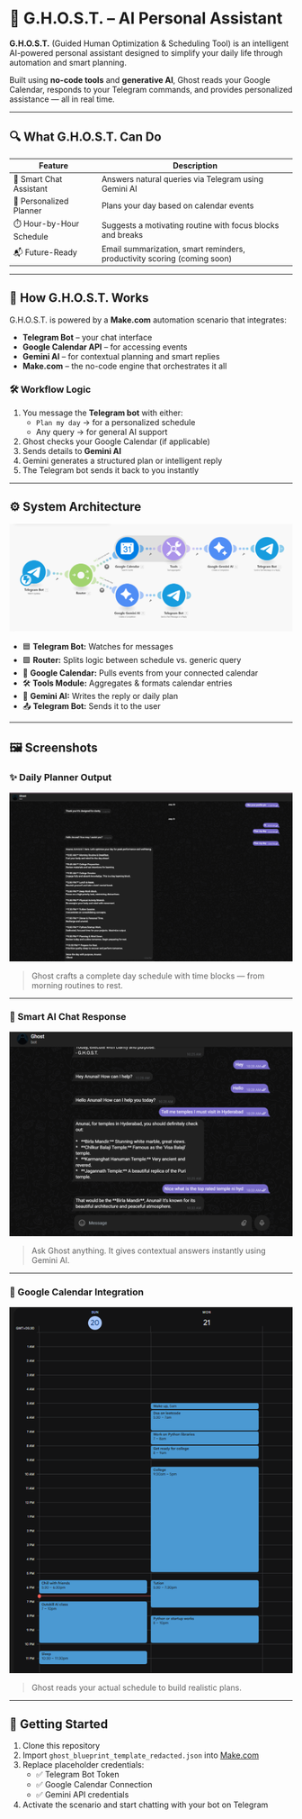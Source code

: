 # 👻 G.H.O.S.T. – AI Personal Assistant

**G.H.O.S.T.** (Guided Human Optimization & Scheduling Tool) is an intelligent AI-powered personal assistant designed to simplify your daily life through automation and smart planning.

Built using **no-code tools** and **generative AI**, Ghost reads your Google Calendar, responds to your Telegram commands, and provides personalized assistance — all in real time.

---

## 🔍 What G.H.O.S.T. Can Do

| Feature                  | Description                                                              |
|--------------------------|--------------------------------------------------------------------------|
| 🧠 Smart Chat Assistant   | Answers natural queries via Telegram using Gemini AI                     |
| 📅 Personalized Planner   | Plans your day based on calendar events                                  |
| ⏱️ Hour-by-Hour Schedule | Suggests a motivating routine with focus blocks and breaks               |
| 📬 Future-Ready           | Email summarization, smart reminders, productivity scoring (coming soon) |

---

## 🧠 How G.H.O.S.T. Works

G.H.O.S.T. is powered by a **Make.com** automation scenario that integrates:

- **Telegram Bot** – your chat interface
- **Google Calendar API** – for accessing events
- **Gemini AI** – for contextual planning and smart replies
- **Make.com** – the no-code engine that orchestrates it all

### 🛠️ Workflow Logic

1. You message the **Telegram bot** with either:
   - `Plan my day` → for a personalized schedule
   - Any query → for general AI support
2. Ghost checks your Google Calendar (if applicable)
3. Sends details to **Gemini AI**
4. Gemini generates a structured plan or intelligent reply
5. The Telegram bot sends it back to you instantly

---

## ⚙️ System Architecture

![Make.com Scenario](demo/Screenshot_2025-08-02_222029.png)

- 🟦 **Telegram Bot:** Watches for messages
- 🟩 **Router:** Splits logic between schedule vs. generic query
- 🔵 **Google Calendar:** Pulls events from your connected calendar
- 🛠️ **Tools Module:** Aggregates & formats calendar entries
- 🌟 **Gemini AI:** Writes the reply or daily plan
- 📤 **Telegram Bot:** Sends it to the user

---

## 🖼️ Screenshots

### ✨ Daily Planner Output
![Daily Plan](demo/Screenshot_2025-08-02_222535.png)
> Ghost crafts a complete day schedule with time blocks — from morning routines to rest.

---

### 💬 Smart AI Chat Response
![Smart Replies](demo/Screenshot_2025-08-02_222701.png)
> Ask Ghost anything. It gives contextual answers instantly using Gemini AI.

---

### 📅 Google Calendar Integration
![Google Calendar View](demo/Screenshot_2025-07-20_183855.png)
> Ghost reads your actual schedule to build realistic plans.

---

## 🚀 Getting Started

1. Clone this repository
2. Import `ghost_blueprint_template_redacted.json` into [Make.com](https://www.make.com)
3. Replace placeholder credentials:
   - ✅ Telegram Bot Token
   - ✅ Google Calendar Connection
   - ✅ Gemini API credentials
4. Activate the scenario and start chatting with your bot on Telegram
